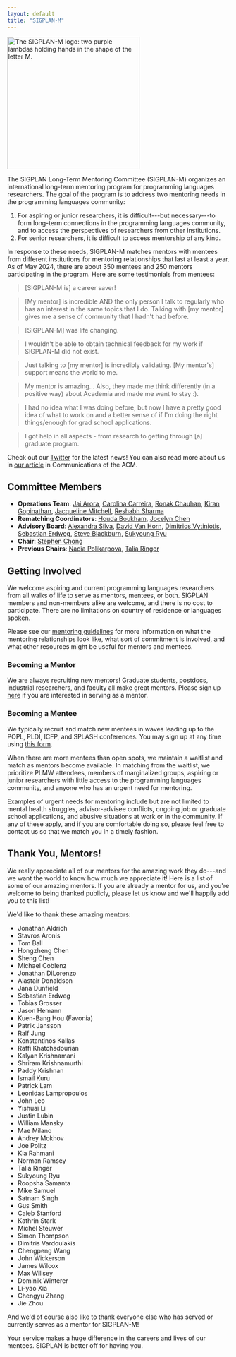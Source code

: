 ```yaml
---
layout: default
title: "SIGPLAN-M"
---
```


<img src="/images/sigplan-m-logo.png" width="300" alt="The SIGPLAN-M logo: two purple lambdas holding hands in the shape of the letter M.">

The SIGPLAN Long-Term Mentoring Committee (SIGPLAN-M) organizes an international long-term mentoring program for programming languages researchers.
The goal of the program is to address two mentoring needs in the programming languages community:

1. For aspiring or junior researchers, it is difficult---but necessary---to form long-term connections in the programming languages community,
and to access the perspectives of researchers from other institutions.
2. For senior researchers, it is difficult to access mentorship of any kind.

In response to these needs, SIGPLAN-M matches mentors with mentees from different institutions
for mentoring relationships that last at least a year.
As of May 2024, there are about 350 mentees and 250 mentors participating in the program.
Here are some testimonials from mentees:

> [SIGPLAN-M is] a career saver!

> [My mentor] is incredible AND the only person I talk to regularly who has an interest in the same topics that I do. Talking with [my mentor] gives me a sense of community that I hadn't had before.

> [SIGPLAN-M] was life changing.

> I wouldn't be able to obtain technical feedback for my work if SIGPLAN-M did not exist.

> Just talking to [my mentor] is incredibly validating. [My mentor's] support means the world to me.

> My mentor is amazing... Also, they made me think differently (in a positive way) about Academia and made me want to stay :).

> I had no idea what I was doing before, but now I have a pretty good idea of what to work on and a better sense of if I'm doing the right things/enough for grad school applications.

> I got help in all aspects - from research to getting through [a] graduate program.

Check out our [Twitter](https://twitter.com/SigplanM) for the latest news! You can also read more about us in [our article](https://dependenttyp.es/pdf/mentoring.pdf) in Communications of the ACM.

## Committee Members

- **Operations Team**: [Jai Arora](https://jaiarora0011.github.io/), [Carolina Carreira](https://carolinacarreira.github.io/), [Ronak Chauhan](https://in.linkedin.com/in/ronchauhan), [Kiran Gopinathan](https://gopiandcode.uk/), [Jacqueline Mitchell](https://jlmitche23.github.io/), [Reshabh Sharma](https://www.linkedin.com/in/reshabh/)
- **Rematching Coordinators**: [Houda Boukham](https://www.linkedin.com/in/houda-boukham-821198142/), [Jocelyn Chen](https://www.cs.utexas.edu/~qchen/)
- **Advisory Board**: [Alexandra Silva](https://alexandrasilva.org/), [David Van Horn](https://www.cs.umd.edu/~dvanhorn/), [Dimitrios Vytiniotis](https://dimitriv.github.io/), [Sebastian Erdweg](https://www.pl.informatik.uni-mainz.de/), [Steve Blackburn](http://users.cecs.anu.edu.au/~steveb/), [Sukyoung Ryu](https://plrg.kaist.ac.kr/ryu)
- **Chair**:  [Stephen Chong](https://people.seas.harvard.edu/~chong/)
- **Previous Chairs**: [Nadia Polikarpova](https://cseweb.ucsd.edu/~npolikarpova/), [Talia Ringer](https://dependenttyp.es/)

## Getting Involved

We welcome aspiring and current programming languages researchers from all walks of life to serve as mentors, mentees, or both.
SIGPLAN members and non-members alike are welcome, and there is no cost to participate.
There are no limitations on country of residence or languages spoken.

Please see our [mentoring guidelines](https://docs.google.com/document/d/1dqY4msyoLNr-tOclwdfNTYVprgGOG0N5UGC48t2_6V8/edit?usp=sharing) for more information
on what the mentoring relationships look like, what sort of commitment is involved, and what other resources might be useful for mentors and mentees.

### Becoming a Mentor

We are always recruiting new mentors!
Graduate students, postdocs, industrial researchers, and faculty all make great mentors.
Please sign up [here](https://docs.google.com/forms/d/e/1FAIpQLSfN6M66lJTfKShaJ_OBhAFDHOZpDnYGixcXzhqn7UG1qcr6qg/viewform) if you are interested in serving as a mentor.

### Becoming a Mentee

We typically recruit and match new mentees in waves leading up to the POPL, PLDI, ICFP, and SPLASH conferences.
You may sign up at any time using [this form](https://docs.google.com/forms/d/e/1FAIpQLSegCRALo-2R9bBv_8c0NKeIytO90TWvQtbVcNOD7Ch8edaubw/viewform).

When there are more mentees than open spots, we maintain a waitlist and match as mentors become available.
In matching from the waitlist, we prioritize PLMW attendees, members of marginalized groups,
aspiring or junior researchers with little access to the programming languages community, and anyone who has an urgent need for mentoring.

Examples of urgent needs for mentoring include but are not limited to
mental health struggles, advisor-advisee conflicts, ongoing job or graduate school applications, and abusive situations at work or in the community.
If any of these apply, and if you are comfortable doing so, please feel free to contact us so that we match you in a timely fashion.

## Thank You, Mentors!

We really appreciate all of our mentors for the amazing work they do---and we want the world to know how much we appreciate it!
Here is a list of some of our amazing mentors. If you are already a mentor for us, and you're welcome to being thanked publicly,
please let us know and we'll happily add you to this list!

We'd like to thank these amazing mentors:
- Jonathan Aldrich
- Stavros Aronis
- Tom Ball
- Hongzheng Chen
- Sheng Chen
- Michael Coblenz
- Jonathan DiLorenzo
- Alastair Donaldson
- Jana Dunfield
- Sebastian Erdweg
- Tobias Grosser
- Jason Hemann
- Kuen-Bang Hou (Favonia)
- Patrik Jansson
- Ralf Jung
- Konstantinos Kallas
- Raffi Khatchadourian
- Kalyan Krishnamani
- Shriram Krishnamurthi
- Paddy Krishnan
- Ismail Kuru
- Patrick Lam
- Leonidas Lampropoulos
- John Leo
- Yishuai Li
- Justin Lubin
- William Mansky
- Mae Milano
- Andrey Mokhov
- Joe Politz
- Kia Rahmani
- Norman Ramsey
- Talia Ringer
- Sukyoung Ryu
- Roopsha Samanta
- Mike Samuel
- Satnam Singh
- Gus Smith
- Caleb Stanford
- Kathrin Stark
- Michel Steuwer
- Simon Thompson
- Dimitris Vardoulakis
- Chengpeng Wang
- John Wickerson
- James Wilcox
- Max Willsey
- Dominik Winterer
- Li-yao Xia
- Chengyu Zhang
- Jie Zhou

And we'd of course also like to thank everyone else who has served or currently serves as a mentor for SIGPLAN-M!

Your service makes a huge difference in the careers and lives of our mentees. SIGPLAN is better off for having you.
